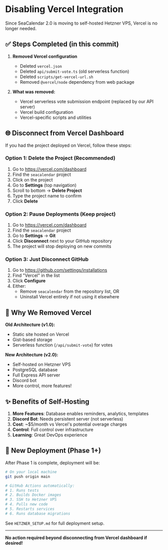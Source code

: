 # Disabling Vercel Integration

Since SeaCalendar 2.0 is moving to self-hosted Hetzner VPS, Vercel is no longer needed.

## ✅ Steps Completed (in this commit)

1. **Removed Vercel configuration**
   - Deleted `vercel.json`
   - Deleted `api/submit-vote.ts` (old serverless function)
   - Deleted `scripts/get-vercel-url.sh`
   - Removed `@vercel/node` dependency from web package

2. **What was removed:**
   - Vercel serverless vote submission endpoint (replaced by our API server)
   - Vercel build configuration
   - Vercel-specific scripts and utilities

## 🌐 Disconnect from Vercel Dashboard

If you had the project deployed on Vercel, follow these steps:

### Option 1: Delete the Project (Recommended)

1. Go to https://vercel.com/dashboard
2. Find the `seacalendar` project
3. Click on the project
4. Go to **Settings** (top navigation)
5. Scroll to bottom → **Delete Project**
6. Type the project name to confirm
7. Click **Delete**

### Option 2: Pause Deployments (Keep project)

1. Go to https://vercel.com/dashboard
2. Find the `seacalendar` project
3. Go to **Settings** → **Git**
4. Click **Disconnect** next to your GitHub repository
5. The project will stop deploying on new commits

### Option 3: Just Disconnect GitHub

1. Go to https://github.com/settings/installations
2. Find "Vercel" in the list
3. Click **Configure**
4. Either:
   - Remove `seacalendar` from the repository list, OR
   - Uninstall Vercel entirely if not using it elsewhere

## 🎯 Why We Removed Vercel

**Old Architecture (v1.0):**
- Static site hosted on Vercel
- Gist-based storage
- Serverless function (`/api/submit-vote`) for votes

**New Architecture (v2.0):**
- Self-hosted on Hetzner VPS
- PostgreSQL database
- Full Express API server
- Discord bot
- More control, more features!

## ✨ Benefits of Self-Hosting

1. **More Features**: Database enables reminders, analytics, templates
2. **Discord Bot**: Needs persistent server (not serverless)
3. **Cost**: ~$5/month vs Vercel's potential overage charges
4. **Control**: Full control over infrastructure
5. **Learning**: Great DevOps experience

## 🚀 New Deployment (Phase 1+)

After Phase 1 is complete, deployment will be:

```bash
# On your local machine
git push origin main

# GitHub Actions automatically:
# 1. Runs tests
# 2. Builds Docker images
# 3. SSH to Hetzner VPS
# 4. Pulls new code
# 5. Restarts services
# 6. Runs database migrations
```

See `HETZNER_SETUP.md` for full deployment setup.

---

**No action required beyond disconnecting from Vercel dashboard if desired!**
